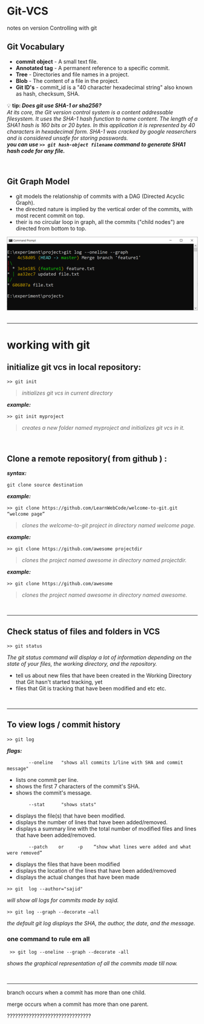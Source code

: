 # Git-VCS
notes on version Controlling with git


## Git Vocabulary
- **commit object** - A small text file.
- **Annotated tag** - A permanent reference to a specific commit.
- **Tree** - Directories and file names in a project.
- **Blob** - The content of a file in the project.
- **Git ID's** - commit_id is a "40 character hexadecimal string" also known as hash, checksum, SHA.

💡 **tip: *Does git use SHA-1 or sha256?***
<br/>_At its core, the Git version control system is a content addressable filesystem. It uses the SHA-1 hash function to name content. The length of a SHA1 hash is 160 bits or 20 bytes. In this application it is represented by 40 characters in hexadecimal form. SHA-1 was cracked by google reaserchers and is considered unsafe for storing passwords._
<br/>***you can use ``>> git hash-object filename`` command to generate SHA1 hash code for any file.***

<br/>

## Git Graph Model
- git models the relationship of commits with a DAG (Directed Acyclic Graph).
- the directed nature is implied by the vertical order of the commits, with most recent commit on top.
- their is no circular loop in graph, all the commits ("child nodes") are directed from bottom to top.

<div align="center">
<img width="600" src="images/git graph DAG example.png" alt="Git DAG exmple">
</div>


<br/>


---
# working with git 

## initialize git vcs in local repository:
```
>> git init 
```
>_initializes git vcs in current directory_

***example:***
```
>> git init myproject
```
>_creates a new folder named myproject and initializes git vcs in it._

<br/>

## Clone a remote repository( from github ) :
***syntax:***
```
git clone source destination
```

***example:***
```
>> git clone https://github.com/LearnWebCode/welcome-to-git.git “welcome page”
```
>_clones the welcome-to-git project in directory named welcome page._

***example:***
```
>> git clone https://github.com/awesome projectdir
```
>_clones the project named awesome in directory named projectdir._

***example:***
```
>> git clone https://github.com/awesome 
```
>_clones the project named awesome in directory named awesome._


<br/>

---
## Check status of files and folders in VCS
```
>> git status
```
_The git status command will display a lot of information depending on the state of your files, the working directory, and the repository._
- tell us about new files that have been created in the Working Directory that Git hasn't started tracking, yet
- files that Git is tracking that have been modified and etc etc.

<br/>

---
## To view logs / commit history 
```
>> git log
```
	
***flags:***

```
	 	--oneline 	"shows all commits 1/line with SHA and commit message"
```

-	lists one commit per line.
-	shows the first 7 characters of the commit's SHA.
-	shows the commit's message.

```
	 	--stat		"shows stats"
```

-	displays the file(s) that have been modified.
-	displays the number of lines that have been added/removed.
-	displays a summary line with the total number of modified files and lines that have been added/removed.

```
	 	--patch    or     -p	“show what lines were added and what were removed”
```

-	displays the files that have been modified
-	displays the location of the lines that have been added/removed
-	displays the actual changes that have been made

```
>> git  log --author="sajid" 
```

_will show all logs for commits made by sajid._

```
>> git log --graph --decorate –all
```

_the default git log displays the SHA, the author, the date, and the message._

### one command to rule em all 
```
 >> git log --oneline --graph --decorate -all
```
_shows the graphical representation of all the commits made till now._


<br/>


---

branch occurs when a commit has more than one child.

merge occurs when a commit has more than one parent.


???????????????????????????????




